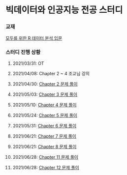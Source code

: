 # 빅데이터와 인공지능 전공 스터디

### 교재

[모두를 위한 R 데이터 분석 입문](https://book.naver.com/bookdb/book_detail.nhn?bid=15404279)

### 스터디 진행 상황

1. 2021/03/31: OT

2. 2021/04/08: Chapter 2 ~ 4 조교님 강의

3. 2021/04/30: [Chapter 2 문제 풀이](https://github.com/himitery/dankook/tree/master/bigdata_ai_study/chapter_2)

4. 2021/05/03: [Chapter 3 문제 풀이](https://github.com/himitery/dankook/tree/master/bigdata_ai_study/chapter_3)

5. 2021/05/10: [Chapter 4 문제 풀이](https://github.com/himitery/dankook/tree/master/bigdata_ai_study/chapter_4)

6. 2021/05/24: [Chapter 5 문제 풀이](https://github.com/himitery/dankook/tree/master/bigdata_ai_study/chapter_5)

7. 2021/05/31: [Chapter 6 문제 풀이](https://github.com/himitery/dankook/tree/master/bigdata_ai_study/chapter_6)

8. 2021/06/21: [Chapter 7 문제 풀이](https://github.com/himitery/dankook/tree/master/bigdata_ai_study/chapter_7)

9. 2021/06/21: [Chapter 8 문제 풀이](https://github.com/himitery/dankook/tree/master/bigdata_ai_study/chapter_8)

10. 2021/06/28: [Chapter 11 문제 풀이](https://github.com/himitery/dankook/tree/master/bigdata_ai_study/chapter_11)

11. 2021/06/28: [Chapter 12 문제 풀이](https://github.com/himitery/dankook/tree/master/bigdata_ai_study/chapter_12)
